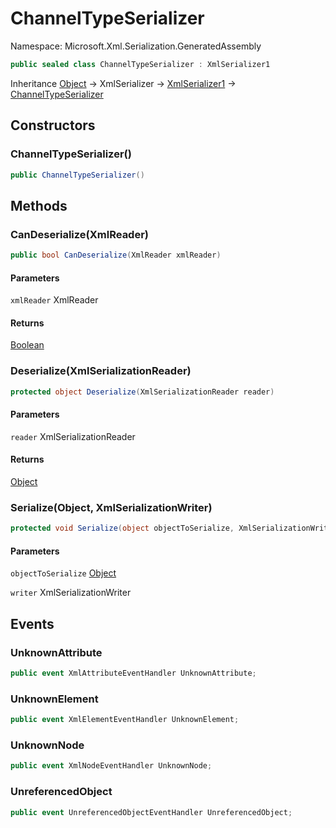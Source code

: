 # ChannelTypeSerializer

Namespace: Microsoft.Xml.Serialization.GeneratedAssembly

```csharp
public sealed class ChannelTypeSerializer : XmlSerializer1
```

Inheritance [Object](https://docs.microsoft.com/en-us/dotnet/api/system.object) → XmlSerializer → [XmlSerializer1](./microsoft.xml.serialization.generatedassembly.xmlserializer1.md) → [ChannelTypeSerializer](./microsoft.xml.serialization.generatedassembly.channeltypeserializer.md)

## Constructors

### <a id="constructors-.ctor"/>**ChannelTypeSerializer()**

```csharp
public ChannelTypeSerializer()
```

## Methods

### <a id="methods-candeserialize"/>**CanDeserialize(XmlReader)**

```csharp
public bool CanDeserialize(XmlReader xmlReader)
```

#### Parameters

`xmlReader` XmlReader<br>

#### Returns

[Boolean](https://docs.microsoft.com/en-us/dotnet/api/system.boolean)

### <a id="methods-deserialize"/>**Deserialize(XmlSerializationReader)**

```csharp
protected object Deserialize(XmlSerializationReader reader)
```

#### Parameters

`reader` XmlSerializationReader<br>

#### Returns

[Object](https://docs.microsoft.com/en-us/dotnet/api/system.object)

### <a id="methods-serialize"/>**Serialize(Object, XmlSerializationWriter)**

```csharp
protected void Serialize(object objectToSerialize, XmlSerializationWriter writer)
```

#### Parameters

`objectToSerialize` [Object](https://docs.microsoft.com/en-us/dotnet/api/system.object)<br>

`writer` XmlSerializationWriter<br>

## Events

### <a id="events-unknownattribute"/>**UnknownAttribute**

```csharp
public event XmlAttributeEventHandler UnknownAttribute;
```

### <a id="events-unknownelement"/>**UnknownElement**

```csharp
public event XmlElementEventHandler UnknownElement;
```

### <a id="events-unknownnode"/>**UnknownNode**

```csharp
public event XmlNodeEventHandler UnknownNode;
```

### <a id="events-unreferencedobject"/>**UnreferencedObject**

```csharp
public event UnreferencedObjectEventHandler UnreferencedObject;
```
